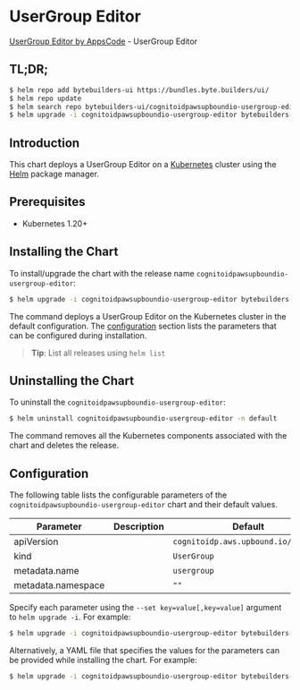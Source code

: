 # UserGroup Editor

[UserGroup Editor by AppsCode](https://byte.builders) - UserGroup Editor

## TL;DR;

```bash
$ helm repo add bytebuilders-ui https://bundles.byte.builders/ui/
$ helm repo update
$ helm search repo bytebuilders-ui/cognitoidpawsupboundio-usergroup-editor --version=v0.4.18
$ helm upgrade -i cognitoidpawsupboundio-usergroup-editor bytebuilders-ui/cognitoidpawsupboundio-usergroup-editor -n default --create-namespace --version=v0.4.18
```

## Introduction

This chart deploys a UserGroup Editor on a [Kubernetes](http://kubernetes.io) cluster using the [Helm](https://helm.sh) package manager.

## Prerequisites

- Kubernetes 1.20+

## Installing the Chart

To install/upgrade the chart with the release name `cognitoidpawsupboundio-usergroup-editor`:

```bash
$ helm upgrade -i cognitoidpawsupboundio-usergroup-editor bytebuilders-ui/cognitoidpawsupboundio-usergroup-editor -n default --create-namespace --version=v0.4.18
```

The command deploys a UserGroup Editor on the Kubernetes cluster in the default configuration. The [configuration](#configuration) section lists the parameters that can be configured during installation.

> **Tip**: List all releases using `helm list`

## Uninstalling the Chart

To uninstall the `cognitoidpawsupboundio-usergroup-editor`:

```bash
$ helm uninstall cognitoidpawsupboundio-usergroup-editor -n default
```

The command removes all the Kubernetes components associated with the chart and deletes the release.

## Configuration

The following table lists the configurable parameters of the `cognitoidpawsupboundio-usergroup-editor` chart and their default values.

|     Parameter      | Description |                    Default                     |
|--------------------|-------------|------------------------------------------------|
| apiVersion         |             | <code>cognitoidp.aws.upbound.io/v1beta1</code> |
| kind               |             | <code>UserGroup</code>                         |
| metadata.name      |             | <code>usergroup</code>                         |
| metadata.namespace |             | <code>""</code>                                |


Specify each parameter using the `--set key=value[,key=value]` argument to `helm upgrade -i`. For example:

```bash
$ helm upgrade -i cognitoidpawsupboundio-usergroup-editor bytebuilders-ui/cognitoidpawsupboundio-usergroup-editor -n default --create-namespace --version=v0.4.18 --set apiVersion=cognitoidp.aws.upbound.io/v1beta1
```

Alternatively, a YAML file that specifies the values for the parameters can be provided while
installing the chart. For example:

```bash
$ helm upgrade -i cognitoidpawsupboundio-usergroup-editor bytebuilders-ui/cognitoidpawsupboundio-usergroup-editor -n default --create-namespace --version=v0.4.18 --values values.yaml
```
